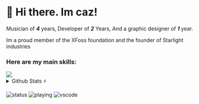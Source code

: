 # 👋 Hi there. Im caz!

Musician of ***4*** years, Developer of ***2*** Years, And a graphic designer of ***1*** year.

Im a proud member of the XFoss foundation and the founder of Starlight industries

### Here are my main skills:

<img src="https://skillicons.dev/icons?i=godot,swift,figma" />


<details>
  <summary>Github Stats ⚡</summary>
  
  <a href="#">![Github stats](https://github-readme-stats.vercel.app/api?username=Caznix&theme=blueberry&count_private=true&hide_border=true&line_height=20)</a>
  <a href="#">![Top Langs](https://github-readme-stats.vercel.app/api/top-langs/?username=Caznix&layout=compact&theme=blueberry&count_private=true&hide_border=true&hide=batchfile)</a>
</details>

![status](https://api.statusbadges.me/badge/status/1242181526641315922?simple=true)
![playing](https://api.statusbadges.me/badge/playing/1242181526641315922)
![vscode](https://api.statusbadges.me/badge/vscode/1242181526641315922)
